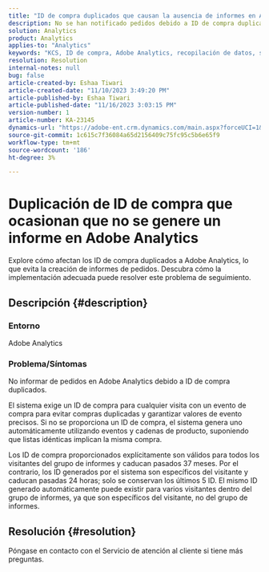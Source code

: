 ```yaml
---
title: "ID de compra duplicados que causan la ausencia de informes en Adobe Analytics"
description: No se han notificado pedidos debido a ID de compra duplicados. Este problema se produce porque estos ID no se transmiten en la implementación.
solution: Analytics
product: Analytics
applies-to: "Analytics"
keywords: "KCS, ID de compra, Adobe Analytics, recopilación de datos, sin informes, preguntas frecuentes"
resolution: Resolution
internal-notes: null
bug: false
article-created-by: Eshaa Tiwari
article-created-date: "11/10/2023 3:49:20 PM"
article-published-by: Eshaa Tiwari
article-published-date: "11/16/2023 3:03:15 PM"
version-number: 1
article-number: KA-23145
dynamics-url: "https://adobe-ent.crm.dynamics.com/main.aspx?forceUCI=1&pagetype=entityrecord&etn=knowledgearticle&id=e5ef35b0-e07f-ee11-8179-6045bd006149"
source-git-commit: 1c615c7f36084a65d2156409c75fc95c5b6e65f9
workflow-type: tm+mt
source-wordcount: '186'
ht-degree: 3%

---
```


# Duplicación de ID de compra que ocasionan que no se genere un informe en Adobe Analytics


Explore cómo afectan los ID de compra duplicados a Adobe Analytics, lo que evita la creación de informes de pedidos. Descubra cómo la implementación adecuada puede resolver este problema de seguimiento.

## Descripción {#description}


### Entorno

Adobe Analytics

### <b>Problema/Síntomas</b>

No informar de pedidos en Adobe Analytics debido a ID de compra duplicados.

El sistema exige un ID de compra para cualquier visita con un evento de compra para evitar compras duplicadas y garantizar valores de evento precisos. Si no se proporciona un ID de compra, el sistema genera uno automáticamente utilizando eventos y cadenas de producto, suponiendo que listas idénticas implican la misma compra.

Los ID de compra proporcionados explícitamente son válidos para todos los visitantes del grupo de informes y caducan pasados 37 meses. Por el contrario, los ID generados por el sistema son específicos del visitante y caducan pasadas 24 horas; solo se conservan los últimos 5 ID. El mismo ID generado automáticamente puede existir para varios visitantes dentro del grupo de informes, ya que son específicos del visitante, no del grupo de informes.


## Resolución {#resolution}


Póngase en contacto con el Servicio de atención al cliente si tiene más preguntas.
